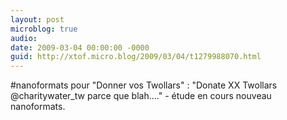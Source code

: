 ```yaml
---
layout: post
microblog: true
audio: 
date: 2009-03-04 00:00:00 -0000
guid: http://xtof.micro.blog/2009/03/04/t1279988070.html
---
```

#nanoformats pour "Donner vos Twollars" : "Donate XX Twollars @charitywater_tw parce que blah...."  - étude en cours nouveau nanoformats.
